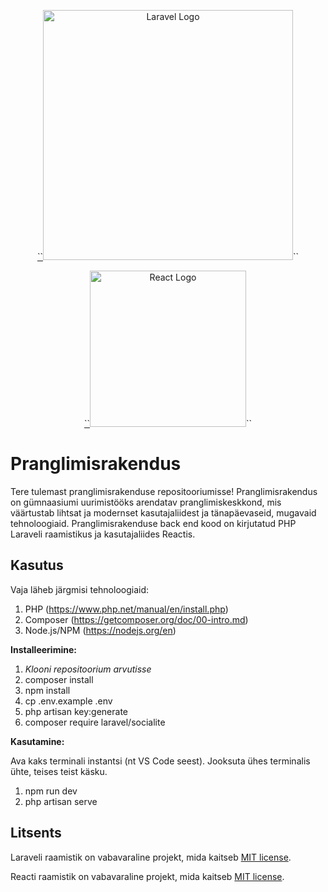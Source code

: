 <p align="center"><a href="https://laravel.com" target="_blank">``<img src="https://raw.githubusercontent.com/laravel/art/master/logo-lockup/5%20SVG/2%20CMYK/1%20Full%20Color/laravel-logolockup-cmyk-red.svg" width="400" alt="Laravel Logo"></a>``</p>

<p align="center"><a href="https://react.dev" target="_blank">``<img src="https://www.fullstackpython.com/img/logos/react.png" width="250" alt="React Logo"></a>``</p>

# Pranglimisrakendus

Tere tulemast pranglimisrakenduse repositooriumisse! Pranglimisrakendus on gümnaasiumi uurimistööks arendatav pranglimiskeskkond, mis väärtustab lihtsat ja modernset kasutajaliidest ja tänapäevaseid, mugavaid tehnoloogiaid. Pranglimisrakenduse back end kood on kirjutatud PHP Laraveli raamistikus ja kasutajaliides Reactis.

## Kasutus

Vaja läheb järgmisi tehnoloogiaid:

1) PHP (https://www.php.net/manual/en/install.php)
2) Composer (https://getcomposer.org/doc/00-intro.md)
3) Node.js/NPM (https://nodejs.org/en)

**Installeerimine:**

1. _Klooni repositoorium arvutisse_
2. composer install
3. npm install
4. cp .env.example .env
5. php artisan key:generate
6. composer require laravel/socialite

**Kasutamine:**

Ava kaks terminali instantsi (nt VS Code seest). Jooksuta ühes terminalis ühte, teises teist käsku.

1. npm run dev
2. php artisan serve

## Litsents

Laraveli raamistik on vabavaraline projekt, mida kaitseb [MIT license](https://opensource.org/licenses/MIT).

Reacti raamistik on vabavaraline projekt, mida kaitseb [MIT license](https://opensource.org/licenses/MIT).
